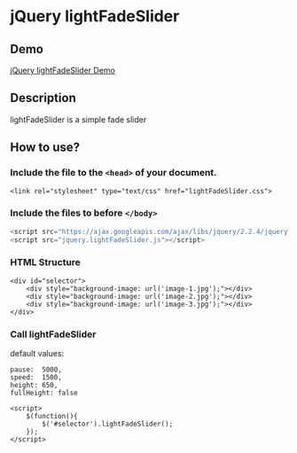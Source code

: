 # jQuery lightFadeSlider

## Demo
[jQuery lightFadeSlider Demo](https://longly10.github.io/lightFadeSlider/)

## Description
lightFadeSlider is a simple fade slider

## How to use?

### Include the file to the `<head>` of your document.
```
<link rel="stylesheet" type="text/css" href="lightFadeSlider.css">
```

### Include the files to before `</body>`
```javascript
<script src="https://ajax.googleapis.com/ajax/libs/jquery/2.2.4/jquery.min.js"></script>
<script src="jquery.lightFadeSlider.js"></script>
```
### HTML Structure
```
<div id="selector">
	<div style="background-image: url('image-1.jpg');"></div>
	<div style="background-image: url('image-2.jpg');"></div>
	<div style="background-image: url('image-3.jpg');"></div>
</div>
```
### Call lightFadeSlider
default values:
```
pause:	5000,
speed: 	1500,
height:	650,
fullHeight: false
```
```
<script>
	$(function(){
		$('#selector').lightFadeSlider();
	});
</script>
```
